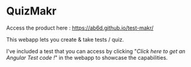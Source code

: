 # QuizMakr

Access the product here :  https://ab6d.github.io/test-makr/

This webapp lets you create & take tests / quiz.

I've included a test that you can access by clicking "_Click here to get an Angular Test code !_" in the webapp to showcase the capabilities.

